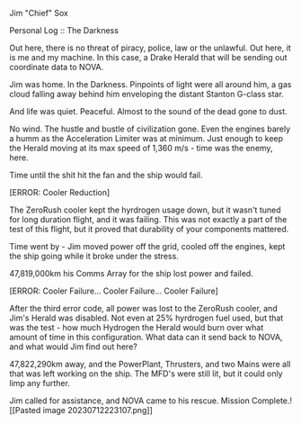 Jim "Chief" Sox

Personal Log :: The Darkness

Out here, there is no threat of piracy, police, law or the unlawful. Out here, it is me and my machine.  In this case, a Drake Herald that will be sending out coordinate data to NOVA.

Jim was home.  In the Darkness.  Pinpoints of light were all around him, a gas cloud falling away behind him enveloping the distant Stanton G-class star.  

And life was quiet. Peaceful. Almost to the sound of the dead gone to dust.

No wind. The hustle and bustle of civilization gone.  Even the engines barely a humm as the Acceleration Limiter was at minimum. Just enough to keep the Herald moving at its max speed of 1,360 m/s - time was the enemy, here.

Time until the shit hit the fan and the ship would fail.

[ERROR: Cooler Reduction]

The ZeroRush cooler kept the hyrdrogen usage down, but it wasn't tuned for long duration flight, and it was failing.  This was not exactly a part of the test of this flight, but it proved that durability of your components mattered.

Time went by - Jim moved power off the grid, cooled off the engines, kept the ship going while it broke under the stress.

47,819,000km his Comms Array for the ship lost power and failed. 

[ERROR: Cooler Failure... Cooler Failure... Cooler Failure]

After the third error code, all power was lost to the ZeroRush cooler, and Jim's Herald was disabled. Not even at 25% hyrdrogen fuel used, but that was the test - how much Hydrogen the Herald would burn over what amount of time in this configuration.  What data can it send back to NOVA, and what would Jim find out here?

47,822,290km away, and the PowerPlant, Thrusters, and two Mains were all that was left working on the ship. The MFD's were still lit, but it could only limp any further.

Jim called for assistance, and NOVA came to his rescue. Mission Complete.![[Pasted image 20230712223107.png]]